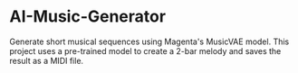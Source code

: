 # AI-Music-Generator
Generate short musical sequences using Magenta's MusicVAE model. This project uses a pre-trained model to create a 2-bar melody and saves the result as a MIDI file.
